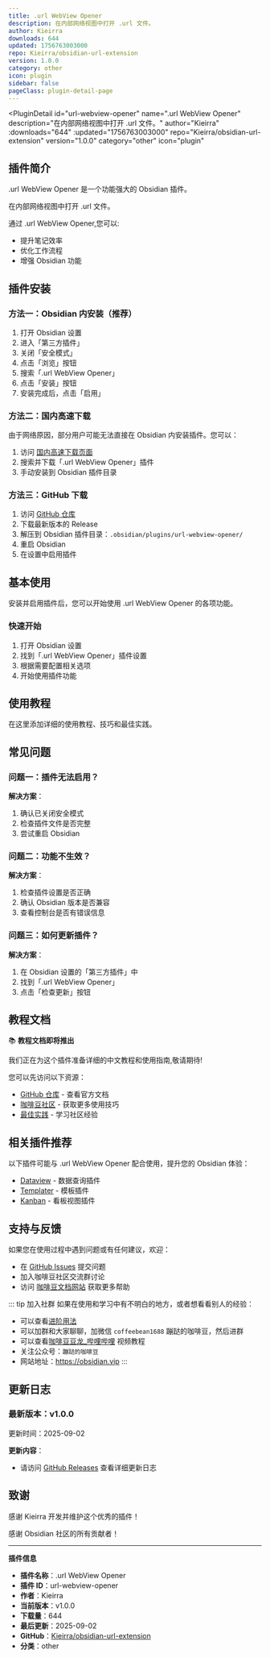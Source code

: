 ```yaml
---
title: .url WebView Opener
description: 在内部网络视图中打开 .url 文件。
author: Kieirra
downloads: 644
updated: 1756763003000
repo: Kieirra/obsidian-url-extension
version: 1.0.0
category: other
icon: plugin
sidebar: false
pageClass: plugin-detail-page
---
```


<PluginDetail
  id="url-webview-opener"
  name=".url WebView Opener"
  description="在内部网络视图中打开 .url 文件。"
  author="Kieirra"
  :downloads="644"
  :updated="1756763003000"
  repo="Kieirra/obsidian-url-extension"
  version="1.0.0"
  category="other"
  icon="plugin"
>

<!-- AUTO_GENERATED_START -->
## 插件简介

.url WebView Opener 是一个功能强大的 Obsidian 插件。

在内部网络视图中打开 .url 文件。

通过 .url WebView Opener,您可以:

- 提升笔记效率
- 优化工作流程
- 增强 Obsidian 功能

<!-- AUTO_GENERATED_END -->

<!-- AUTO_GENERATED_START -->
## 插件安装

### 方法一：Obsidian 内安装（推荐）

1. 打开 Obsidian 设置
2. 进入「第三方插件」
3. 关闭「安全模式」
4. 点击「浏览」按钮
5. 搜索「.url WebView Opener」
6. 点击「安装」按钮
7. 安装完成后，点击「启用」

### 方法二：国内高速下载

由于网络原因，部分用户可能无法直接在 Obsidian 内安装插件。您可以：

1. 访问 [国内高速下载页面](/zh/documentation/obsidian-plugins-download.html)
2. 搜索并下载「.url WebView Opener」插件
3. 手动安装到 Obsidian 插件目录

### 方法三：GitHub 下载

1. 访问 [GitHub 仓库](https://github.com/Kieirra/obsidian-url-extension)
2. 下载最新版本的 Release
3. 解压到 Obsidian 插件目录：`.obsidian/plugins/url-webview-opener/`
4. 重启 Obsidian
5. 在设置中启用插件

## 基本使用

安装并启用插件后，您可以开始使用 .url WebView Opener 的各项功能。

### 快速开始

1. 打开 Obsidian 设置
2. 找到「.url WebView Opener」插件设置
3. 根据需要配置相关选项
4. 开始使用插件功能

<!-- AUTO_GENERATED_END -->

<!-- CUSTOM_CONTENT_START:tutorial -->
## 使用教程

在这里添加详细的使用教程、技巧和最佳实践。

<!-- CUSTOM_CONTENT_END:tutorial -->

<!-- SHARED_CONTENT_START -->
## 常见问题

### 问题一：插件无法启用？

**解决方案**：
1. 确认已关闭安全模式
2. 检查插件文件是否完整
3. 尝试重启 Obsidian

### 问题二：功能不生效？

**解决方案**：
1. 检查插件设置是否正确
2. 确认 Obsidian 版本是否兼容
3. 查看控制台是否有错误信息

### 问题三：如何更新插件？

**解决方案**：
1. 在 Obsidian 设置的「第三方插件」中
2. 找到「.url WebView Opener」
3. 点击「检查更新」按钮

## 教程文档

📚 **教程文档即将推出**

我们正在为这个插件准备详细的中文教程和使用指南,敬请期待!

您可以先访问以下资源：
- [GitHub 仓库](https://github.com/Kieirra/obsidian-url-extension) - 查看官方文档
- [咖啡豆社区](/zh/bases/) - 获取更多使用技巧
- [最佳实践](/zh/best-practices/) - 学习社区经验

## 相关插件推荐

以下插件可能与 .url WebView Opener 配合使用，提升您的 Obsidian 体验：

- [Dataview](/zh/plugins/dataview.html) - 数据查询插件
- [Templater](/zh/plugins/templater-obsidian.html) - 模板插件
- [Kanban](/zh/plugins/obsidian-kanban.html) - 看板视图插件

## 支持与反馈

如果您在使用过程中遇到问题或有任何建议，欢迎：

- 在 [GitHub Issues](https://github.com/Kieirra/obsidian-url-extension/issues) 提交问题
- 加入咖啡豆社区交流群讨论
- 访问 [咖啡豆文档网站](https://obsidian.vip) 获取更多帮助

::: tip 加入社群
如果在使用和学习中有不明白的地方，或者想看看别人的经验：
- 可以查看[进阶用法](/zh/advanced)
- 可以加群和大家聊聊，加微信 `coffeebean1688` 蹦跶的咖啡豆，然后进群
- 可以查看[咖啡豆豆龙_哔哩哔哩](https://space.bilibili.com/618777356) 视频教程
- 关注公众号：`蹦跶的咖啡豆`
- 网站地址：https://obsidian.vip
:::
<!-- SHARED_CONTENT_END -->

<!-- AUTO_GENERATED_START -->
## 更新日志

### 最新版本：v1.0.0

更新时间：2025-09-02

**更新内容**：
- 请访问 [GitHub Releases](https://github.com/Kieirra/obsidian-url-extension/releases) 查看详细更新日志

## 致谢

感谢 Kieirra 开发并维护这个优秀的插件！

感谢 Obsidian 社区的所有贡献者！

---

**插件信息**
- **插件名称**：.url WebView Opener
- **插件 ID**：url-webview-opener
- **作者**：Kieirra
- **当前版本**：v1.0.0
- **下载量**：644
- **最后更新**：2025-09-02
- **GitHub**：[Kieirra/obsidian-url-extension](https://github.com/Kieirra/obsidian-url-extension)
- **分类**：other
<!-- AUTO_GENERATED_END -->

</PluginDetail>

